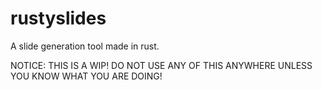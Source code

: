 # rustyslides
A slide generation tool made in rust.


NOTICE: THIS IS A WIP! DO NOT USE ANY OF THIS ANYWHERE UNLESS YOU KNOW WHAT YOU ARE DOING!
